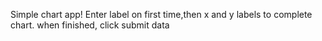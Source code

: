 Simple chart app!
Enter label on first time,then x and y labels to complete chart. when finished, click submit data
